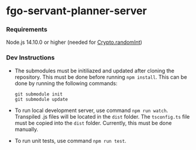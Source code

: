 # fgo-servant-planner-server
### Requirements
Node.js 14.10.0 or higher (needed for [Crypto.randomInt](https://nodejs.org/api/crypto.html#cryptorandomintmin-max-callback))
### Dev Instructions
- The submodules must be initiliazed and updated after cloning the repository. This must be done before running `npm install`. This can be done by running the following commands:
    ```
    git submodule init
    git submodule update
    ```

- To run local development server, use command `npm run watch`. Transpiled .js files will be located in the `dist` folder. The `tsconfig.ts` file must be copied into the `dist` folder. Currently, this must be done manually.
- To run unit tests, use command `npm run test`.
